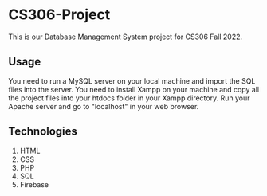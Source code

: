 # CS306-Project
This is our Database Management System project for CS306 Fall 2022.

## Usage
You need to run a MySQL server on your local machine and import the SQL files into the server. You need to install Xampp on your machine and copy all the project files into your htdocs folder in your Xampp directory. Run your Apache server and go to "localhost" in your web browser. 

## Technologies
1. HTML
2. CSS
3. PHP
4. SQL
5. Firebase
